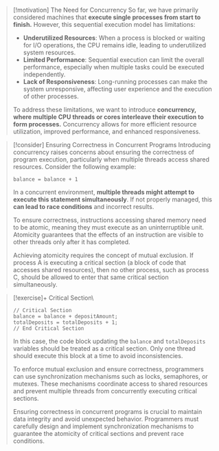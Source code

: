 > [!motivation] The Need for Concurrency
> So far, we have primarily considered machines that **execute single processes from start to finish.** However, this sequential execution model has limitations:
> 
> - **Underutilized Resources**: When a process is blocked or waiting for I/O operations, the CPU remains idle, leading to underutilized system resources.
> - **Limited Performance**: Sequential execution can limit the overall performance, especially when multiple tasks could be executed independently.
> - **Lack of Responsiveness**: Long-running processes can make the system unresponsive, affecting user experience and the execution of other processes.
> 
> To address these limitations, we want to introduce **concurrency, where multiple CPU threads or cores interleave their execution to form processes.** Concurrency allows for more efficient resource utilization, improved performance, and enhanced responsiveness.

> [!consider] Ensuring Correctness in Concurrent Programs
> Introducing concurrency raises concerns about ensuring the correctness of program execution, particularly when multiple threads access shared resources. Consider the following example:
> 
> ```
> balance = balance + 1
> ```
> 
> In a concurrent environment, **multiple threads might attempt to execute this statement simultaneously**. If not properly managed, this **can lead to race conditions** and incorrect results.
> 
> To ensure correctness, instructions accessing shared memory need to be atomic, meaning they must execute as an uninterruptible unit. Atomicity guarantees that the effects of an instruction are visible to other threads only after it has completed.
> 
> Achieving atomicity requires the concept of mutual exclusion. If process A is executing a critical section (a block of code that accesses shared resources), then no other process, such as process C, should be allowed to enter that same critical section simultaneously.


> [!exercise]+ Critical Section\
> ```
> // Critical Section
> balance = balance + depositAmount;
> totalDeposits = totalDeposits + 1;
> // End Critical Section
> ```
> 
> In this case, the code block updating the `balance` and `totalDeposits` variables should be treated as a critical section. Only one thread should execute this block at a time to avoid inconsistencies.
> 
> To enforce mutual exclusion and ensure correctness, programmers can use synchronization mechanisms such as locks, semaphores, or mutexes. These mechanisms coordinate access to shared resources and prevent multiple threads from concurrently executing critical sections.
> 
> Ensuring correctness in concurrent programs is crucial to maintain data integrity and avoid unexpected behavior. Programmers must carefully design and implement synchronization mechanisms to guarantee the atomicity of critical sections and prevent race conditions.

